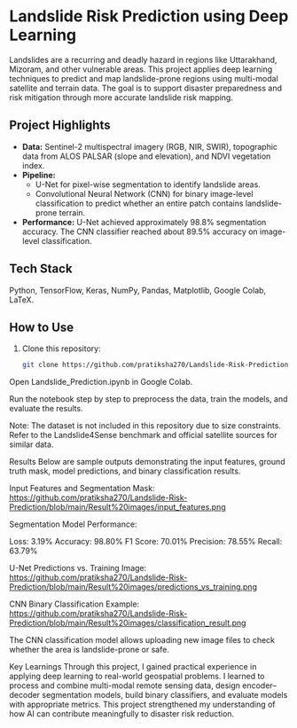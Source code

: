 # Landslide Risk Prediction using Deep Learning

Landslides are a recurring and deadly hazard in regions like Uttarakhand, Mizoram, and other vulnerable areas. This project applies deep learning techniques to predict and map landslide-prone regions using multi-modal satellite and terrain data. The goal is to support disaster preparedness and risk mitigation through more accurate landslide risk mapping.

## Project Highlights

- **Data:** Sentinel-2 multispectral imagery (RGB, NIR, SWIR), topographic data from ALOS PALSAR (slope and elevation), and NDVI vegetation index.
- **Pipeline:**
  - U-Net for pixel-wise segmentation to identify landslide areas.
  - Convolutional Neural Network (CNN) for binary image-level classification to predict whether an entire patch contains landslide-prone terrain.
- **Performance:** U-Net achieved approximately 98.8% segmentation accuracy. The CNN classifier reached about 89.5% accuracy on image-level classification.

## Tech Stack

Python, TensorFlow, Keras, NumPy, Pandas, Matplotlib, Google Colab, LaTeX.

## How to Use

1. Clone this repository:
   ```bash
   git clone https://github.com/pratiksha270/Landslide-Risk-Prediction.git
Open Landslide_Prediction.ipynb in Google Colab.

Run the notebook step by step to preprocess the data, train the models, and evaluate the results.

Note: The dataset is not included in this repository due to size constraints. Refer to the Landslide4Sense benchmark and official satellite sources for similar data.

Results
Below are sample outputs demonstrating the input features, ground truth mask, model predictions, and binary classification results.

Input Features and Segmentation Mask: https://github.com/pratiksha270/Landslide-Risk-Prediction/blob/main/Result%20images/input_features.png


Segmentation Model Performance:

Loss: 3.19%
Accuracy: 98.80%
F1 Score: 70.01%
Precision: 78.55%
Recall: 63.79%

U-Net Predictions vs. Training Image: https://github.com/pratiksha270/Landslide-Risk-Prediction/blob/main/Result%20images/predictions_vs_training.png


CNN Binary Classification Example: https://github.com/pratiksha270/Landslide-Risk-Prediction/blob/main/Result%20images/classification_result.png

The CNN classification model allows uploading new image files to check whether the area is landslide-prone or safe.


Key Learnings
Through this project, I gained practical experience in applying deep learning to real-world geospatial problems. I learned to process and combine multi-modal remote sensing data, design encoder–decoder segmentation models, build binary classifiers, and evaluate models with appropriate metrics. This project strengthened my understanding of how AI can contribute meaningfully to disaster risk reduction.
